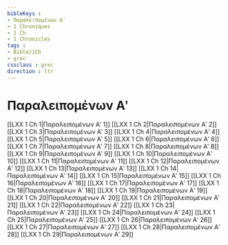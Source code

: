 ```yaml
---
bibleKeys : 
- Παραλειπομένων Αʹ
- 1 Chroniques
- 1 Ch
- 1 Chronicles
tags : 
- Bible/1Ch
- grec
cssclass : grec
direction : ltr
---
```


# Παραλειπομένων Αʹ

[[LXX 1 Ch 1|Παραλειπομένων Αʹ 1]]
[[LXX 1 Ch 2|Παραλειπομένων Αʹ 2]]
[[LXX 1 Ch 3|Παραλειπομένων Αʹ 3]]
[[LXX 1 Ch 4|Παραλειπομένων Αʹ 4]]
[[LXX 1 Ch 5|Παραλειπομένων Αʹ 5]]
[[LXX 1 Ch 6|Παραλειπομένων Αʹ 6]]
[[LXX 1 Ch 7|Παραλειπομένων Αʹ 7]]
[[LXX 1 Ch 8|Παραλειπομένων Αʹ 8]]
[[LXX 1 Ch 9|Παραλειπομένων Αʹ 9]]
[[LXX 1 Ch 10|Παραλειπομένων Αʹ 10]]
[[LXX 1 Ch 11|Παραλειπομένων Αʹ 11]]
[[LXX 1 Ch 12|Παραλειπομένων Αʹ 12]]
[[LXX 1 Ch 13|Παραλειπομένων Αʹ 13]]
[[LXX 1 Ch 14|Παραλειπομένων Αʹ 14]]
[[LXX 1 Ch 15|Παραλειπομένων Αʹ 15]]
[[LXX 1 Ch 16|Παραλειπομένων Αʹ 16]]
[[LXX 1 Ch 17|Παραλειπομένων Αʹ 17]]
[[LXX 1 Ch 18|Παραλειπομένων Αʹ 18]]
[[LXX 1 Ch 19|Παραλειπομένων Αʹ 19]]
[[LXX 1 Ch 20|Παραλειπομένων Αʹ 20]]
[[LXX 1 Ch 21|Παραλειπομένων Αʹ 21]]
[[LXX 1 Ch 22|Παραλειπομένων Αʹ 22]]
[[LXX 1 Ch 23|Παραλειπομένων Αʹ 23]]
[[LXX 1 Ch 24|Παραλειπομένων Αʹ 24]]
[[LXX 1 Ch 25|Παραλειπομένων Αʹ 25]]
[[LXX 1 Ch 26|Παραλειπομένων Αʹ 26]]
[[LXX 1 Ch 27|Παραλειπομένων Αʹ 27]]
[[LXX 1 Ch 28|Παραλειπομένων Αʹ 28]]
[[LXX 1 Ch 29|Παραλειπομένων Αʹ 29]]
